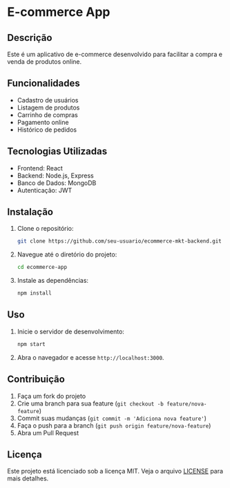 # E-commerce App

## Descrição
Este é um aplicativo de e-commerce desenvolvido para facilitar a compra e venda de produtos online.

## Funcionalidades
- Cadastro de usuários
- Listagem de produtos
- Carrinho de compras
- Pagamento online
- Histórico de pedidos

## Tecnologias Utilizadas
- Frontend: React
- Backend: Node.js, Express
- Banco de Dados: MongoDB
- Autenticação: JWT

## Instalação
1. Clone o repositório:
    ```bash
    git clone https://github.com/seu-usuario/ecommerce-mkt-backend.git
    ```
2. Navegue até o diretório do projeto:
    ```bash
    cd ecommerce-app
    ```
3. Instale as dependências:
    ```bash
    npm install
    ```

## Uso
1. Inicie o servidor de desenvolvimento:
    ```bash
    npm start
    ```
2. Abra o navegador e acesse `http://localhost:3000`.

## Contribuição
1. Faça um fork do projeto
2. Crie uma branch para sua feature (`git checkout -b feature/nova-feature`)
3. Commit suas mudanças (`git commit -m 'Adiciona nova feature'`)
4. Faça o push para a branch (`git push origin feature/nova-feature`)
5. Abra um Pull Request

## Licença
Este projeto está licenciado sob a licença MIT. Veja o arquivo [LICENSE](LICENSE) para mais detalhes.
